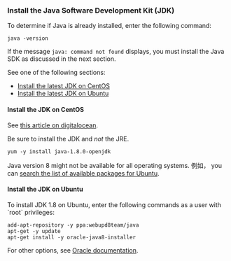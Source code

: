 <div markdown="1">

<h3 id="prereq-java">Install the Java Software Development Kit (JDK)</h3>
To determine if Java is already installed, enter the following command:

	java -version

If the message `java: command not found` displays, you must install the Java SDK as discussed in the next section.

See one of the following sections:

* <a href="#install-prereq-java-centos">Install the latest JDK on CentOS</a>
* <a href="#install-prereq-java-ubuntu">Install the latest JDK on Ubuntu</a>

<h4 id="install-prereq-java-centos">Install the JDK on CentOS</h4>
See <a href="https://www.digitalocean.com/community/tutorials/how-to-install-java-on-centos-and-fedora#install-oracle-java-8" target="_blank">this article on digitalocean</a>.

Be sure to install the JDK and *not* the JRE.

	yum -y install java-1.8.0-openjdk

<div class="bs-callout bs-callout-info" id="info">
	<p>Java version 8 might not be available for all operating systems. 例如， you can <a href="http://packages.ubuntu.com/" target="_blank">search the list of available packages for Ubuntu</a>.</p>
</div>

<h4 id="install-prereq-java-ubuntu">Install the JDK on Ubuntu</h4>
To install JDK 1.8 on Ubuntu, enter the following commands as a user with `root` privileges:

	add-apt-repository -y ppa:webupd8team/java
	apt-get -y update
	apt-get install -y oracle-java8-installer

For other options, see <a href="https://docs.oracle.com/javase/8/docs/technotes/guides/install/install_overview.html" target="_blank">Oracle documentation</a>.
